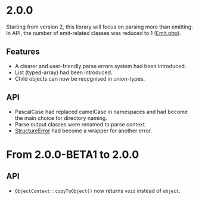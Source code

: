 # 2.0.0
Starting from version 2, this library will focus on parsing more than emitting. In API, the number of emit-related classes was reduced to 1 ([Emit.php](https://github.com/Endermanbugzjfc/ConfigStruct/blob/master/ConfigStruct/src/Endermanbugzjfc/ConfigStruct/Emit.php)).
## Features
- A clearer and user-friendly parse errors system had been introduced.
- List (typed-array) had been introduced.
- Child objects can now be recognised in union-types.
## API
- PascalCase had replaced camelCase in namespaces and had become the main choice for directory naming.
- Parse output classes were renamed to parse context.
- [StructureError](https://github.com/Endermanbugzjfc/ConfigStruct/blob/master/ConfigStruct/src/Endermanbugzjfc/ConfigStruct/StructureError.php) had become a wrapper for another error.

# From 2.0.0-BETA1 to 2.0.0
## API
- `ObjectContext::copyToObject()` now returns `void` instead of `object`.